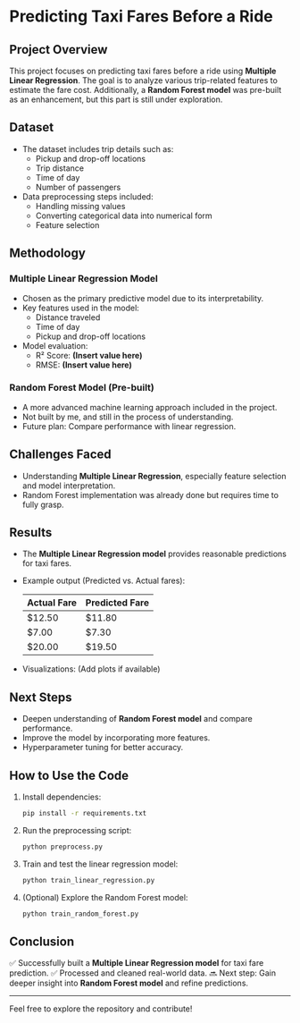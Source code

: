 # Predicting Taxi Fares Before a Ride

## Project Overview
This project focuses on predicting taxi fares before a ride using **Multiple Linear Regression**. The goal is to analyze various trip-related features to estimate the fare cost. Additionally, a **Random Forest model** was pre-built as an enhancement, but this part is still under exploration.

## Dataset
- The dataset includes trip details such as:
  - Pickup and drop-off locations
  - Trip distance
  - Time of day
  - Number of passengers
- Data preprocessing steps included:
  - Handling missing values
  - Converting categorical data into numerical form
  - Feature selection

## Methodology
### Multiple Linear Regression Model
- Chosen as the primary predictive model due to its interpretability.
- Key features used in the model:
  - Distance traveled
  - Time of day
  - Pickup and drop-off locations
- Model evaluation:
  - R² Score: **(Insert value here)**
  - RMSE: **(Insert value here)**

### Random Forest Model (Pre-built)
- A more advanced machine learning approach included in the project.
- Not built by me, and still in the process of understanding.
- Future plan: Compare performance with linear regression.

## Challenges Faced
- Understanding **Multiple Linear Regression**, especially feature selection and model interpretation.
- Random Forest implementation was already done but requires time to fully grasp.

## Results
- The **Multiple Linear Regression model** provides reasonable predictions for taxi fares.
- Example output (Predicted vs. Actual fares):
  
  | Actual Fare | Predicted Fare |
  |------------|---------------|
  | $12.50     | $11.80        |
  | $7.00      | $7.30         |
  | $20.00     | $19.50        |
  
- Visualizations: (Add plots if available)

## Next Steps
- Deepen understanding of **Random Forest model** and compare performance.
- Improve the model by incorporating more features.
- Hyperparameter tuning for better accuracy.

## How to Use the Code
1. Install dependencies:
   ```bash
   pip install -r requirements.txt
   ```
2. Run the preprocessing script:
   ```bash
   python preprocess.py
   ```
3. Train and test the linear regression model:
   ```bash
   python train_linear_regression.py
   ```
4. (Optional) Explore the Random Forest model:
   ```bash
   python train_random_forest.py
   ```

## Conclusion
✅ Successfully built a **Multiple Linear Regression model** for taxi fare prediction.
✅ Processed and cleaned real-world data.
🔜 Next step: Gain deeper insight into **Random Forest model** and refine predictions.

---
Feel free to explore the repository and contribute!

